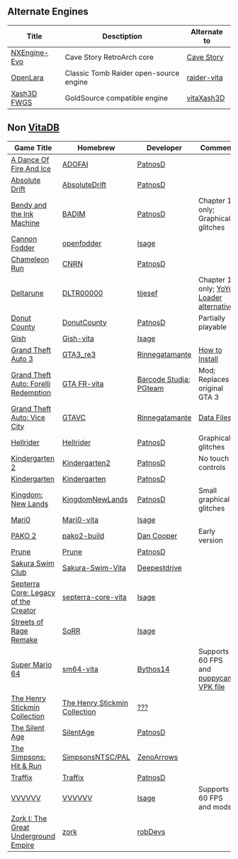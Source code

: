 ## Alternate Engines
| Title | Desctiption | Alternate to |
| ----- | ----------- | ------------ |
| [NXEngine-Evo](https://github.com/nxengine/nxengine-evo) | Cave Story RetroArch core | [Cave Story](https://gbatemp.net/threads/cave-story-ps-vita-port-based-on-cse2.653601) |
| [OpenLara](https://github.com/XProger/OpenLara) | Classic Tomb Raider open-source engine | [raider-vita](https://github.com/Rinnegatamante/raider-vita) |
| [Xash3D FWGS](https://github.com/FWGS/xash3d-fwgs) | GoldSource compatible engine | [vitaXash3D](https://github.com/fgsfdsfgs/vitaXash3D) |

## Non [VitaDB](https://vitadb.rinnegatamante.it/#)

| Game Title | Homebrew | Developer | Comment |
| ---------- | -------- | --------- | ------- |
| [A Dance Of Fire And Ice](https://store.steampowered.com/app/977950/A_Dance_of_Fire_and_Ice) | [ADOFAI](https://discord.gg/kdU2dqH84K) | [PatnosD](https://www.youtube.com/@PatnosD) |  |
| [Absolute Drift](https://store.steampowered.com/app/320140/Absolute_Drift) | [AbsoluteDrift](https://discord.gg/kdU2dqH84K) | [PatnosD](https://www.youtube.com/@PatnosD) |  |
| [Bendy and the Ink Machine](https://store.steampowered.com/app/622650/Bendy_and_the_Ink_Machine) | [BADIM](https://discord.gg/kdU2dqH84K) | [PatnosD](https://www.youtube.com/@PatnosD) | Chapter 1 only; Graphical glitches |
| [Cannon Fodder](https://www.gog.com/game/cannon_fodder) | [openfodder](https://github.com/isage/openfodder) | [Isage](https://github.com/isage) |  |
| [Chameleon Run](https://store.steampowered.com/app/1120950/Chameleon_Run_Deluxe_Edition) | [CNRN](https://discord.gg/kdU2dqH84K) | [PatnosD](https://www.youtube.com/@PatnosD) |  |
| [Deltarune](https://deltarune.com) | [DLTR00000](https://db.cbps.xyz/getdownload.php?id=DLTR00000) | [tijesef](https://www.reddit.com/user/tijesef) | Chapter 1 only; [YoYo Loader alternative](https://github.com/Rinnegatamante/YoYo-Loader-Vita-Compatibility/issues/18) |
| [Donut County](https://store.steampowered.com/app/702670/Donut_County) | [DonutCounty](https://discord.gg/kdU2dqH84K) | [PatnosD](https://www.youtube.com/@PatnosD) | Partially playable |
| [Gish](https://store.steampowered.com/app/9500/Gish) | [Gish-vita](https://github.com/isage/Gish-vita) | [Isage](https://github.com/isage) | |
| [Grand Theft Auto 3](https://www.rockstargames.com/games/grandtheftauto3) | [GTA3_re3](https://archive.org/details/gta-3-re-3-v-1.4) | [Rinnegatamante](https://github.com/Rinnegatamante) | [How to Install](https://samilops2.gitbook.io/vita-troubleshooting-guide/grand-theft-auto/gta-iii) |
| [Grand Theft Auto: Forelli Redemption](https://www.moddb.com/mods/gta-fr) | [GTA FR-vita](https://disk.yandex.ru/d/oPJ0V1JBPPrrIQ) | [Barcode Studia](https://barcode-studia.ru); [PGteam](https://dev.pgteam.org) | Mod; Replaces original GTA 3 |
| [Grand Theft Auto: Vice City](https://www.rockstargames.com/games/vicecity) | [GTAVC](https://archive.org/details/gtavc-v-1.1) | [Rinnegatamante](https://github.com/Rinnegatamante) | [Data Files](https://dl.coolatoms.org/vitadb/vcdata.zip) |
| [Hellrider](https://apps.apple.com/app/hellrider/id973429655) | [Hellrider](https://discord.gg/kdU2dqH84K) | [PatnosD](https://www.youtube.com/@PatnosD) | Graphical glitches |
| [Kindergarten 2](https://store.steampowered.com/app/1067850/Kindergarten_2) | [Kindergarten2](https://discord.gg/kdU2dqH84K) | [PatnosD](https://www.youtube.com/@PatnosD) | No touch controls |
| [Kindergarten](https://store.steampowered.com/app/589590/Kindergarten) | [Kindergarten](https://discord.gg/kdU2dqH84K) | [PatnosD](https://www.youtube.com/@PatnosD) |  |
| [Kingdom: New Lands](https://store.steampowered.com/app/496300/Kingdom_New_Lands) | [KingdomNewLands](https://discord.gg/kdU2dqH84K) | [PatnosD](https://www.youtube.com/@PatnosD) | Small graphical glitches |
| [Mari0](https://stabyourself.net/mari0) | [Mari0-vita](https://github.com/isage/Mari0-vita) | [Isage](https://github.com/isage) |  |
| [PAKO 2](https://store.steampowered.com/app/612370/PAKO_2) | [pako2-build](https://dsc.gg/danspalace) | [Dan Cooper](https://www.youtube.com/channel/UCnmRRj6fy_RItoJKNFQIF6A) | Early version |
| [Prune](http://www.prunegame.com) | [Prune](https://discord.gg/kdU2dqH84K) | [PatnosD](https://www.youtube.com/@PatnosD) |  |
| [Sakura Swim Club](https://store.steampowered.com/app/402180/Sakura_Swim_Club) | [Sakura-Swim-Vita](https://github.com/deepestdrive/Sakura-Swim-Vita) | [Deepestdrive](https://github.com/deepestdrive) |  |
| [Septerra Core: Legacy of the Creator](https://www.gog.com/ru/game/septerra_core_legacy_of_the_creator) | [septerra-core-vita](https://github.com/isage/septerra-core-vita) | [Isage](https://github.com/isage) |  |
| [Streets of Rage Remake](https://sorr.forumotion.net/t838-new-streets-of-rage-remake-v5-2-download-and-info) | [SoRR](https://github.com/isage/sorr-vita) | [Isage](https://github.com/isage) |  |
| [Super Mario 64](https://www.nintendo.ru/-/Nintendo-64/Super-Mario-64-269745.html) | [sm64-vita](https://github.com/bythos14/sm64-vita) | [Bythos14](https://github.com/bythos14) | Supports 60 FPS and [puppycam](https://github.com/FazanaJ/puppycam); [VPK file](https://www.pspx.ru/forum/showthread.php?t=112651) |
| [The Henry Stickmin Collection](https://store.steampowered.com/app/1089980/The_Henry_Stickmin_Collection) | [The Henry Stickmin Collection](https://db.cbps.xyz/getdownload.php?id=ABCD12345_1) | [???](https://github.com/ghost) |  |
| [The Silent Age](https://store.steampowered.com/app/352520/The_Silent_Age) | [SilentAge](https://discord.gg/kdU2dqH84K) | [PatnosD](https://www.youtube.com/@PatnosD) |  |
| [The Simpsons: Hit & Run](https://en.wikipedia.org/wiki/The_Simpsons:_Hit_%26_Run) | [SimpsonsNTSC/PAL](https://github.com/ZenoArrows/The-Simpsons-Hit-and-Run) | [ZenoArrows](https://github.com/ZenoArrows) |  |
| [Traffix](https://store.steampowered.com/app/1102580/Traffix) | [Traffix](https://discord.gg/kdU2dqH84K) | [PatnosD](https://www.youtube.com/@PatnosD) |  |
| [VVVVVV](https://www.gog.com/ru/game/vvvvvv) | [VVVVVV](https://github.com/isage/VVVVVV) | [Isage](https://github.com/isage) | Supports 60 FPS and mods |
| [Zork I: The Great Underground Empire](https://www.gog.com/ru/game/the_zork_anthology) | [zork](https://github.com/robDevs/zork) | [robDevs](https://github.com/robDevs) |  |
